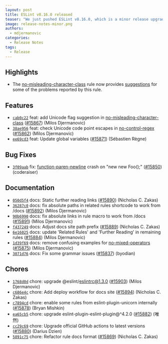 ```yaml
---
layout: post
title: ESLint v8.16.0 released
teaser: "We just pushed ESLint v8.16.0, which is a minor release upgrade of ESLint. This release adds some new features and fixes several bugs found in the previous release."
image: release-notes-minor.png
authors:
  - mdjermanovic
categories:
  - Release Notes
tags:
  - Release
---
```



## Highlights

* The [no-misleading-character-class](/docs/rules/no-misleading-character-class) rule now provides [suggestions](/docs/developer-guide/working-with-rules#providing-suggestions) for some of the problems reported by this rule.





## Features


* [`cab0c22`](https://github.com/eslint/eslint/commit/cab0c2287e12561d869dfcfcd1c4e14c9d6d70d5) feat: add Unicode flag suggestion in [no-misleading-character-class](/docs/rules/no-misleading-character-class) ([#15867](https://github.com/eslint/eslint/issues/15867)) (Milos Djermanovic)
* [`38ae956`](https://github.com/eslint/eslint/commit/38ae9564a41e1d38adad55976565d85c5c981e1d) feat: check Unicode code point escapes in [no-control-regex](/docs/rules/no-control-regex) ([#15862](https://github.com/eslint/eslint/issues/15862)) (Milos Djermanovic)
* [`ee69cd3`](https://github.com/eslint/eslint/commit/ee69cd30b3551b3adebfd959a44a9a149221946a) feat: Update global variables ([#15871](https://github.com/eslint/eslint/issues/15871)) (Sébastien Règne)






## Bug Fixes


* [`3f09aab`](https://github.com/eslint/eslint/commit/3f09aab709980ca974b721de474be2dd183409a2) fix: [function-paren-newline](/docs/rules/function-paren-newline) crash on "new new Foo();" ([#15850](https://github.com/eslint/eslint/issues/15850)) (coderaiser)




## Documentation


* [`050d5f4`](https://github.com/eslint/eslint/commit/050d5f4e0456ae9a9d769f4306bc0d60058b0898) docs: Static further reading links ([#15890](https://github.com/eslint/eslint/issues/15890)) (Nicholas C. Zakas)
* [`36287c0`](https://github.com/eslint/eslint/commit/36287c00d56596fbb2672cfe3f9b9dd24b2926da) docs: fix absolute paths in related rules shortcode to work from /docs ([#15892](https://github.com/eslint/eslint/issues/15892)) (Milos Djermanovic)
* [`90b6990`](https://github.com/eslint/eslint/commit/90b69901efd265fd11425540928793f1387095cc) docs: fix absolute links in rule macro to work from /docs ([#15891](https://github.com/eslint/eslint/issues/15891)) (Milos Djermanovic)
* [`f437249`](https://github.com/eslint/eslint/commit/f437249a3bedb47155d33ac753b821ae31b814fa) docs: Adjust docs site path prefix ([#15889](https://github.com/eslint/eslint/issues/15889)) (Nicholas C. Zakas)
* [`6e16025`](https://github.com/eslint/eslint/commit/6e16025e8fbffa0e1d0c977cb4b6eae30a502d9b) docs: update 'Related Rules' and 'Further Reading' in remaining rules ([#15884](https://github.com/eslint/eslint/issues/15884)) (Milos Djermanovic)
* [`1d39f69`](https://github.com/eslint/eslint/commit/1d39f698a22e2995bbfcf90b6dafd196a173092a) docs: remove confusing examples for [no-mixed-operators](/docs/rules/no-mixed-operators) ([#15875](https://github.com/eslint/eslint/issues/15875)) (Milos Djermanovic)
* [`3071d76`](https://github.com/eslint/eslint/commit/3071d76772c002bd7b03053be5be54da52c01242) docs: Fix some grammar issues ([#15837](https://github.com/eslint/eslint/issues/15837)) (byodian)








## Chores


* [`1768d0d`](https://github.com/eslint/eslint/commit/1768d0de58e10046ed3e54f0fa52be48ba41f12b) chore: upgrade @eslint/eslintrc@1.3.0 ([#15903](https://github.com/eslint/eslint/issues/15903)) (Milos Djermanovic)
* [`c686e4c`](https://github.com/eslint/eslint/commit/c686e4c4a04525118f5585fd76bdba59dddf3a97) chore: Add deploy workflow for docs site ([#15894](https://github.com/eslint/eslint/issues/15894)) (Nicholas C. Zakas)
* [`c7894cd`](https://github.com/eslint/eslint/commit/c7894cd433319e09b10a80b260a5398dac0d5dab) chore: enable some rules from eslint-plugin-unicorn internally ([#15878](https://github.com/eslint/eslint/issues/15878)) (Bryan Mishkin)
* [`ea65cb5`](https://github.com/eslint/eslint/commit/ea65cb5435162ad29559d175e68f5b6d97e6cdcc) chore: upgrade eslint-plugin-eslint-plugin@^4.2.0 ([#15882](https://github.com/eslint/eslint/issues/15882)) (唯然)
* [`cc29c69`](https://github.com/eslint/eslint/commit/cc29c696a08430fcbf202482306b8c3dbccc0257) chore: Upgrade official GitHub actions to latest versions ([#15880](https://github.com/eslint/eslint/issues/15880)) (Darius Dzien)
* [`5891c75`](https://github.com/eslint/eslint/commit/5891c7533f500110129fdea7b9b63c8a409da0bd) chore: Refactor rule docs format ([#15869](https://github.com/eslint/eslint/issues/15869)) (Nicholas C. Zakas)


